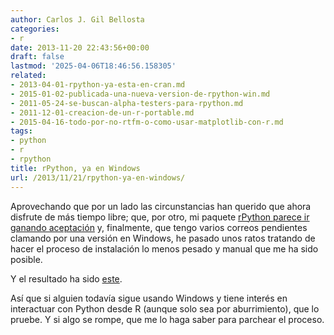 ```yaml
---
author: Carlos J. Gil Bellosta
categories:
- r
date: 2013-11-20 22:43:56+00:00
draft: false
lastmod: '2025-04-06T18:46:56.158305'
related:
- 2013-04-01-rpython-ya-esta-en-cran.md
- 2015-01-02-publicada-una-nueva-version-de-rpython-win.md
- 2011-05-24-se-buscan-alpha-testers-para-rpython.md
- 2011-12-01-creacion-de-un-r-portable.md
- 2015-04-16-todo-por-no-rtfm-o-como-usar-matplotlib-con-r.md
tags:
- python
- r
- rpython
title: rPython, ya en Windows
url: /2013/11/21/rpython-ya-en-windows/
---
```


Aprovechando que por un lado las circunstancias han querido que ahora disfrute de más tiempo libre; que, por otro, mi paquete [rPython parece ir ganando aceptación](http://statcompute.wordpress.com/2013/10/13/rpython-r-interface-to-python/) y, finalmente, que tengo varios correos pendientes clamando por una versión en Windows, he pasado unos ratos tratando de hacer el proceso de instalación lo menos pesado y manual que me ha sido posible.

Y el resultado ha sido [este](https://github.com/cjgb/rPython-win).

Así que si alguien todavía sigue usando Windows y tiene interés en interactuar con Python desde R (aunque solo sea por aburrimiento), que lo pruebe. Y si algo se rompe, que me lo haga saber para parchear el proceso.